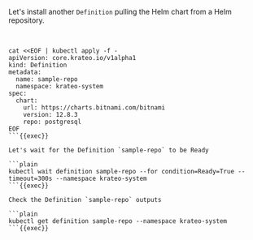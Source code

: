 
Let's install another `Definition` pulling the Helm chart from a Helm repository.

<br>

```plain
cat <<EOF | kubectl apply -f -
apiVersion: core.krateo.io/v1alpha1
kind: Definition
metadata:
  name: sample-repo
  namespace: krateo-system
spec:
  chart:
    url: https://charts.bitnami.com/bitnami
    version: 12.8.3
    repo: postgresql
EOF
```{{exec}}

Let's wait for the Definition `sample-repo` to be Ready

```plain
kubectl wait definition sample-repo --for condition=Ready=True --timeout=300s --namespace krateo-system
```{{exec}}

Check the Definition `sample-repo` outputs

```plain
kubectl get definition sample-repo --namespace krateo-system
```{{exec}}
